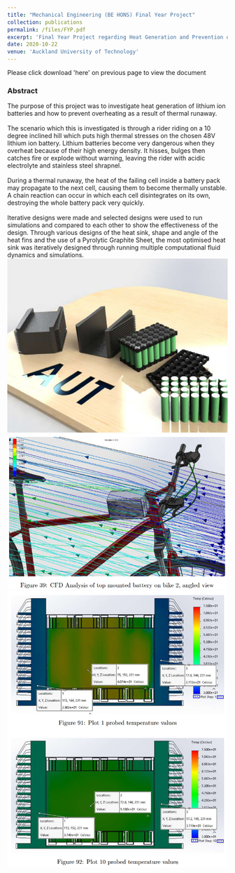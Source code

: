 ```yaml
---
title: "Mechanical Engineering (BE HONS) Final Year Project"
collection: publications
permalink: /files/FYP.pdf
excerpt: 'Final Year Project regarding Heat Generation and Prevention of Overheating in Lithium Ion Batteries'
date: 2020-10-22
venue: 'Auckland University of Technology'
---
```


Please click download 'here' on previous page to view the document

<h3>Abstract</h3>
The purpose of this project was to investigate heat generation of lithium ion batteries and how to
prevent overheating as a result of thermal runaway. <br/>
<br/>The scenario which this is investigated is through
a rider riding on a 10 degree inclined hill which puts high thermal stresses on the chosen 48V lithium
ion battery. Lithium batteries become very dangerous when they overheat because of their high energy
density. It hisses, bulges then catches fire or explode without warning, leaving the rider with acidic
electrolyte and stainless steel shrapnel. <br/>
<br/>During a thermal runaway, the heat of the failing cell inside
a battery pack may propagate to the next cell, causing them to become thermally unstable. A chain
reaction can occur in which each cell disintegrates on its own, destroying the whole battery pack very
quickly. <br/>
<br/>Iterative designs were made and selected designs were used to run simulations and compared
to each other to show the effectiveness of the design. Through various designs of the heat sink, shape
and angle of the heat fins and the use of a Pyrolytic Graphite Sheet, the most optimised heat sink
was iteratively designed through running multiple computational fluid dynamics and simulations.

<img src='/images/fyp.png'>
<img src='/images/cfd.png'>
<img src='/images/temp.png'>
